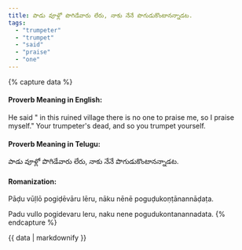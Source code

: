 ```yaml
---
title: పాడు వూళ్లో పొగిడేవారు లేరు, నాకు నేనే పొగుడుకొంటానన్నాడట.
tags:
  - "trumpeter"
  - "trumpet"
  - "said"
  - "praise"
  - "one"
---
```


{% capture data %}
#### Proverb Meaning in English:
He said " in this ruined village there is no one to praise me, so I praise myself."
Your trumpeter's dead, and so you trumpet yourself.

#### Proverb Meaning in Telugu:
పాడు వూళ్లో పొగిడేవారు లేరు, నాకు నేనే పొగుడుకొంటానన్నాడట.

#### Romanization:
Pāḍu vūḷlō pogiḍēvāru lēru, nāku nēnē poguḍukoṇṭānannāḍaṭa.

Padu vullo pogidevaru leru, naku nene pogudukontanannadata.
{% endcapture %}

{{ data | markdownify }}

